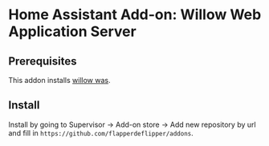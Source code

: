 # Home Assistant Add-on: Willow Web Application Server

## Prerequisites

This addon installs [willow was](https://heywillow.io/components/willow-application-server/).

## Install

Install by going to Supervisor -> Add-on store -> Add new repository by url and fill in `https://github.com/flapperdeflipper/addons`.
